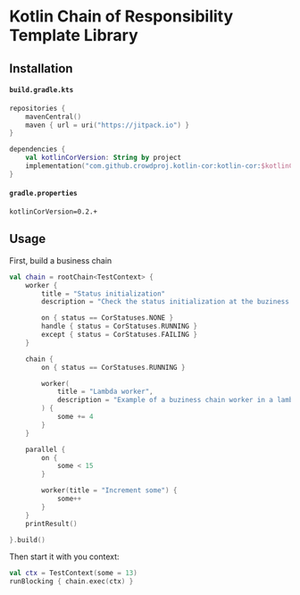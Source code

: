# Kotlin Chain of Responsibility Template Library

## Installation

#### **`build.gradle.kts`**
```kotlin
repositories {
    mavenCentral()
    maven { url = uri("https://jitpack.io") }
}

dependencies {
    val kotlinCorVersion: String by project
    implementation("com.github.crowdproj.kotlin-cor:kotlin-cor:$kotlinCorVersion")
}
```
#### **`gradle.properties`**
```properties
kotlinCorVersion=0.2.+
```

## Usage

First, build a business chain
```kotlin
val chain = rootChain<TestContext> {
    worker {
        title = "Status initialization"
        description = "Check the status initialization at the buziness chain start"

        on { status == CorStatuses.NONE }
        handle { status = CorStatuses.RUNNING }
        except { status = CorStatuses.FAILING }
    }

    chain {
        on { status == CorStatuses.RUNNING }

        worker(
            title = "Lambda worker",
            description = "Example of a buziness chain worker in a lambda form"
        ) {
            some += 4
        }
    }

    parallel {
        on {
            some < 15
        }

        worker(title = "Increment some") {
            some++
        }
    }
    printResult()

}.build()
```

Then start it with you context:
```kotlin
val ctx = TestContext(some = 13)
runBlocking { chain.exec(ctx) }
```
